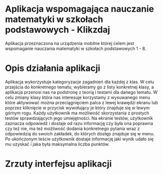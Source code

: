 # Aplikacja wspomagająca nauczanie matematyki w szkołach podstawowych - Klikzdaj
Aplikacja przeznaczona na urządzenia mobilne której celem jest wspomaganie nauczania matematyki w szkołach podstawowych 1 - 8. 

# Opis działania aplikacji
Aplikacja wykorzystuje kategoryzacje zagadnień dla każdej z klas. W celu przejścia do konkretnego tematu, wybieramy go z listy konkretnej klasy, a aplikacja przenosi nas na podstronę z teorią i testami dla danego tematu. W celu zmiany klasy która nas interesuje korzystamy z wysuwanego menu które aktywować można przeciągnięciem palca z lewej krawędzi ekranu lub poprzez kliknięcie w przycisk wywołujący je który znajduje się w lewym górnym rogu. Każdy użytkownik ma możliwość skorzystania z prostych testów sprawdzających jego umiejętności. Na ekranie testów, użytkownik zaznacza odpowiedź i dostaje od razu informację czy była ona poprawna czy też nie, ma też możliwość dodania konkretnego pytania wraz z odpowiedzią do swoich zakładek, do których dostęp znajduje się w menu. Po ukończonym teście użytkownik dostaje informację jaki wynik udało się mu uzyskać i jaka była maksymalna liczba punktów. 

# Zrzuty interfejsu aplikacji
